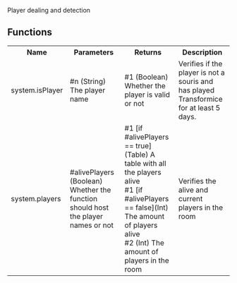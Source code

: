 Player dealing and detection

## Functions
<table>
  <tr>
    <th>Name</th>
    <th>Parameters</th>
    <th>Returns</th>
    <th>Description</th>
  </tr>
  <tr>
    <td>system.isPlayer</td>
    <td>#n (String) The player name</td>
    <td>#1 (Boolean) Whether the player is valid or not</td>
    <td>Verifies if the player is not a souris and has played Transformice for at least 5 days.</td>
  </tr>
  <tr>
    <td>system.players</td>
    <td>#alivePlayers (Boolean) Whether the function should host the player names or not</td>
    <td>#1 [if #alivePlayers == true](Table) A table with all the players alive<br>#1 [if #alivePlayers == false](Int)
 The amount of players alive<br>#2 (Int) The amount of players in the room</td>
    <td>Verifies the alive and current players in the room</td>
  </tr>
</table>